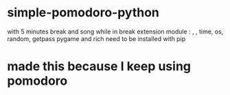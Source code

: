 # simple-pomodoro-python

with 5 minutes break and song while in break
extension module : <pygame>, <rich>, time, os, random, getpass
pygame and rich need to be installed with pip

# made this because I keep using pomodoro  
